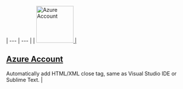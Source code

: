 | --- | --- |
| <a href="https://marketplace.visualstudio.com/items?itemName=formulahendry.auto-close-tag"><img width="100" src="https://formulahendry.gallerycdn.vsassets.io/extensions/formulahendry/auto-close-tag/0.5.14/1644313109985/Microsoft.VisualStudio.Services.Icons.Default" alt="Azure Account"> | <h2><a href="https://marketplace.visualstudio.com/items?itemName=formulahendry.auto-close-tag">Azure Account</a></h2>Automatically add HTML/XML close tag, same as Visual Studio IDE or Sublime Text. |
